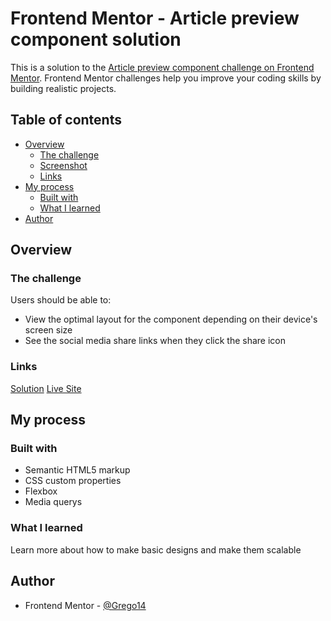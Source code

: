# Frontend Mentor - Article preview component solution

This is a solution to the [Article preview component challenge on Frontend Mentor](https://www.frontendmentor.io/challenges/article-preview-component-dYBN_pYFT). Frontend Mentor challenges help you improve your coding skills by building realistic projects. 

## Table of contents

- [Overview](#overview)
  - [The challenge](#the-challenge)
  - [Screenshot](#screenshot)
  - [Links](#links)
- [My process](#my-process)
  - [Built with](#built-with)
  - [What I learned](#what-i-learned)
- [Author](#author)

## Overview

### The challenge

Users should be able to:

- View the optimal layout for the component depending on their device's screen size
- See the social media share links when they click the share icon

### Links

[Solution]() [Live Site]()

## My process

### Built with

- Semantic HTML5 markup
- CSS custom properties
- Flexbox
- Media querys

### What I learned

Learn more about how to make basic designs and make them scalable

## Author

- Frontend Mentor - [@Grego14](https://www.frontendmentor.io/profile/Grego14)
